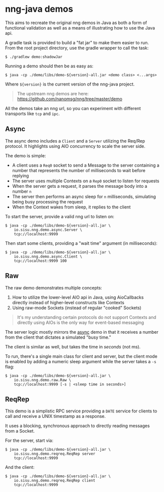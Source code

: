 # nng-java demos
This aims to recreate the original nng demos in Java as both a form of
functional validation as well as a means of illustrating how to use the Java
api.

A gradle task is provided to build a "fat jar" to make them easier to run.
From the root project directory, use the gradle wrapper to call the task:

```
$ ./gradlew demo:shadowJar
```

Running a demo should then be as easy as:

```
$ java -cp ./demo/libs/demo-${version}-all.jar <demo class> <...args>
```

Where `${version}` is the current version of the nng-java project.

> The upstream nng demos are here:
> https://github.com/nanomsg/nng/tree/master/demo

All the demos take an nng url, so you can experiment with different transports
like `tcp` and `ipc`.

## Async
The async demo includes a `Client` and a `Server` utilizing the Req/Rep
protocol. It highlights using AIO concurrency to scale the server side.

The demo is simple:
* A client uses a `Req0` socket to send a Message to the server containing a
  number that represents the number of milliseconds to wait before replying
* The server uses multiple Contexts on a `Rep0` socket to listen for requests
* When the server gets a request, it parses the message body into a number `n`
* The server then performs an async sleep for `n` milliseconds, simulating
  being busy processing the request
* When the Context wakes from sleep, it replies to the client

To start the server, provide a valid nng url to listen on:

```
$ java -cp ./demo/libs/demo-${version}-all.jar \
    io.sisu.nng.demo.async.Server \
    tcp://localhost:9999
```

Then start some clients, providing a "wait time" argument (in milliseconds):

```
$ java -cp ./demo/libs/demo-${version}-all.jar \
    io.sisu.nng.demo.async.Client \
    tcp://localhost:9999 100
```

## Raw
The raw demo demonstrates multiple concepts:

1. How to utilize the lower-level AIO api in Java, using AioCallbacks directly
   instead of higher-level constructs like Contexts
2. Using raw-mode Sockets (instead of regular "cooked" Sockets)

> It's my understanding certain protocols do not support Contexts and directly 
> using AIOs is the only way for event-based messaging

The server logic mostly mirrors the [async](#async) demo in that it receives
a number from the client that dictates a simulated "busy time."

The client is similar as well, but takes the time in _seconds_ (not ms).

To run, there's a single main class for client and server, but the client mode
is enabled by adding a numeric sleep argument while the server takes a `-s`
flag:

```
$ java -cp ./demo/libs/demo-${version}-all.jar \
    io.sisu.nng.demo.raw.Raw \
    tcp://localhost:9999 [-s | <sleep time in seconds>]
```

## ReqRep
This demo is a simplistic RPC service providing a `DATE` service for clients
to call and receive a UNIX timestamp as a response.

It uses a blocking, synchronous approach to directly reading messages from a
Socket.

For the server, start via:

```
$ java -cp ./demo/libs/demo-${version}-all.jar \
    io.sisu.nng.demo.reqreq.ReqRep server
    tcp://localhost:9999
```

And the client:

```
$ java -cp ./demo/libs/demo-${version}-all.jar \
    io.sisu.nng.demo.reqreq.ReqRep client
    tcp://localhost:9999
```
